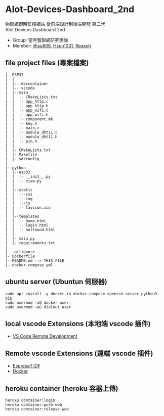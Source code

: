 # AIot-Devices-Dashboard_2nd
物聯網即時監控網站 從前端設計到後端開發 第二代<br>
AIot Devices Dashboard 2nd

* Group: 望月智聯網研究團隊
* Member: [jlhsu666](https://github.com/jlhsu666), [Hsun1031](https://github.com/Hsun1031), [Reaxoh](https://github.com/Reaxoh)

## file project files (專案檔案)
```
|--ESP32
|  |
|  |--.devcontainer
|  |--.vscode
|  |--main
|  |  |- CMakeLists.txt
|  |  |- app_http.c
|  |  |- app_http.h
|  |  |- app_wifi.c
|  |  |- app_wifi.h
|  |  |- component.mk
|  |  |- key.h
|  |  |- main.c
|  |  |- module_dht11.c
|  |  |- module_dht11.h
|  |  |- pin.h
|  |
|  |- CMakeLists.txt
|  |- Makefile
|  |- sdkconfig
|  
|--python
|  |--esp32
|  |  |- __init__.py
|  |  |- view.py
|  |
|  |--static
|  |  |--css
|  |  |--img
|  |  |--js
|  |  |- favicon.ico
|  |
|  |--templates
|  |  |- home.html
|  |  |- login.html
|  |  |- notFound.html
|  |
|  |- main.py
|  |- requirements.txt
|
|- .gitignore
|- Dockerfile
|- README.md --> THIS FILE
|- docker-compose.yml
```

## ubuntu server (Ubuntun 伺服器)
```
sudo apt install –y docker.io docker-compose openssh-server python3-pip
sudo usermod –aG docker user
sudo usermod –aG dialout user
```

## local vscode Extensions (本地端 vscode 插件)
- [VS Code Remote Development](https://marketplace.visualstudio.com/items?itemName=ms-vscode-remote.vscode-remote-extensionpack)

## Remote vscode Extensions (遠端 vscode 插件)
- [Espressif IDF](https://marketplace.visualstudio.com/items?itemName=espressif.esp-idf-extension)
- [Docker](https://marketplace.visualstudio.com/items?itemName=ms-azuretools.vscode-docker)

## heroku container (heroku 容器上傳)
```
heroku container:login
heroku container:push web
heroku container:release web
```
